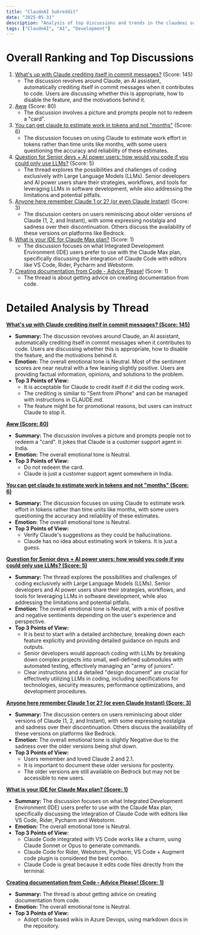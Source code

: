 ```yaml
---
title: "ClaudeAI Subreddit"
date: "2025-05-31"
description: "Analysis of top discussions and trends in the claudeai subreddit"
tags: ["ClaudeAI", "AI", "Development"]
---
```


# Overall Ranking and Top Discussions
1.  [What's up with Claude crediting itself in commit messages?](https://i.redd.it/idw7qsxqj44f1.png) (Score: 145)
    *   The discussion revolves around Claude, an AI assistant, automatically crediting itself in commit messages when it contributes to code. Users are discussing whether this is appropriate, how to disable the feature, and the motivations behind it.
2.  [Aww](https://i.redd.it/joxj7rrgn44f1.png) (Score: 80)
    *   The discussion involves a picture and prompts people not to redeem a "card".
3.  [You can get claude to estimate work in tokens and not "months"](https://www.reddit.com/r/ClaudeAI/comments/1kzw7ty/you_can_get_claude_to_estimate_work_in_tokens_and/) (Score: 6)
    *   The discussion focuses on using Claude to estimate work effort in tokens rather than time units like months, with some users questioning the accuracy and reliability of these estimates.
4.  [Question for Senior devs + AI power users: how would you code if you could only use LLMs?](https://www.reddit.com/r/ClaudeAI/comments/1kzzpwe/question_for_senior_devs_ai_power_users_how_would/) (Score: 5)
    *   The thread explores the possibilities and challenges of coding exclusively with Large Language Models (LLMs). Senior developers and AI power users share their strategies, workflows, and tools for leveraging LLMs in software development, while also addressing the limitations and potential pitfalls.
5.  [Anyone here remember Claude 1 or 2? (or even Claude Instant)](https://www.reddit.com/r/ClaudeAI/comments/1l00drw/anyone_here_remember_claude_1_or_2_or_even_claude/) (Score: 3)
    *   The discussion centers on users reminiscing about older versions of Claude (1, 2, and Instant), with some expressing nostalgia and sadness over their discontinuation. Others discuss the availability of these versions on platforms like Bedrock.
6.  [What is your IDE for Claude Max plan?](https://www.reddit.com/r/ClaudeAI/comments/1kzyq44/what_is_your_ide_for_claude_max_plan/) (Score: 1)
    *   The discussion focuses on what Integrated Development Environment (IDE) users prefer to use with the Claude Max plan, specifically discussing the integration of Claude Code with editors like VS Code, Rider, Pycharm and Webstorm.
7.  [Creating documentation from Code - Advice Please!](https://www.reddit.com/r/ClaudeAI/comments/1kzzwz1/creating_documentation_from_code_advice_please/) (Score: 1)
    *   The thread is about getting advice on creating documentation from code.

# Detailed Analysis by Thread
**[What's up with Claude crediting itself in commit messages? (Score: 145)](https://i.redd.it/idw7qsxqj44f1.png)**
*  **Summary:** The discussion revolves around Claude, an AI assistant, automatically crediting itself in commit messages when it contributes to code. Users are discussing whether this is appropriate, how to disable the feature, and the motivations behind it.
*  **Emotion:** The overall emotional tone is Neutral. Most of the sentiment scores are near neutral with a few leaning slightly positive. Users are providing factual information, opinions, and solutions to the problem.
*  **Top 3 Points of View:**
    *   It is acceptable for Claude to credit itself if it did the coding work.
    *   The crediting is similar to "Sent from iPhone" and can be managed with instructions in CLAUDE.md.
    *   The feature might be for promotional reasons, but users can instruct Claude to stop it.

**[Aww (Score: 80)](https://i.redd.it/joxj7rrgn44f1.png)**
*  **Summary:** The discussion involves a picture and prompts people not to redeem a "card". It jokes that Claude is a customer support agent in India.
*  **Emotion:** The overall emotional tone is Neutral.
*  **Top 3 Points of View:**
    *   Do not redeem the card.
    *   Claude is just a customer support agent somewhere in India.

**[You can get claude to estimate work in tokens and not "months" (Score: 6)](https://www.reddit.com/r/ClaudeAI/comments/1kzw7ty/you_can_get_claude_to_estimate_work_in_tokens_and/)**
*  **Summary:** The discussion focuses on using Claude to estimate work effort in tokens rather than time units like months, with some users questioning the accuracy and reliability of these estimates.
*  **Emotion:** The overall emotional tone is Neutral.
*  **Top 3 Points of View:**
    *   Verify Claude's suggestions as they could be hallucinations.
    *   Claude has no idea about estimating work in tokens. It is just a guess.

**[Question for Senior devs + AI power users: how would you code if you could only use LLMs? (Score: 5)](https://www.reddit.com/r/ClaudeAI/comments/1kzzpwe/question_for_senior_devs_ai_power_users_how_would/)**
*  **Summary:** The thread explores the possibilities and challenges of coding exclusively with Large Language Models (LLMs). Senior developers and AI power users share their strategies, workflows, and tools for leveraging LLMs in software development, while also addressing the limitations and potential pitfalls.
*  **Emotion:** The overall emotional tone is Neutral, with a mix of positive and negative sentiments depending on the user's experience and perspective.
*  **Top 3 Points of View:**
    *   It is best to start with a detailed architecture, breaking down each feature explicitly and providing detailed guidance on inputs and outputs.
    *   Senior developers would approach coding with LLMs by breaking down complex projects into small, well-defined submodules with automated testing, effectively managing an "army of juniors".
    *   Clear instructions and a detailed "design document" are crucial for effectively utilizing LLMs in coding, including specifications for technologies, security measures, performance optimizations, and development procedures.

**[Anyone here remember Claude 1 or 2? (or even Claude Instant) (Score: 3)](https://www.reddit.com/r/ClaudeAI/comments/1l00drw/anyone_here_remember_claude_1_or_2_or_even_claude/)**
*  **Summary:** The discussion centers on users reminiscing about older versions of Claude (1, 2, and Instant), with some expressing nostalgia and sadness over their discontinuation. Others discuss the availability of these versions on platforms like Bedrock.
*  **Emotion:** The overall emotional tone is slightly Negative due to the sadness over the older versions being shut down.
*  **Top 3 Points of View:**
    *   Users remember and loved Claude 2 and 2.1.
    *   It is important to document these older versions for posterity.
    *   The older versions are still available on Bedrock but may not be accessible to new users.

**[What is your IDE for Claude Max plan? (Score: 1)](https://www.reddit.com/r/ClaudeAI/comments/1kzyq44/what_is_your_ide_for_claude_max_plan/)**
*  **Summary:** The discussion focuses on what Integrated Development Environment (IDE) users prefer to use with the Claude Max plan, specifically discussing the integration of Claude Code with editors like VS Code, Rider, Pycharm and Webstorm.
*  **Emotion:** The overall emotional tone is Neutral.
*  **Top 3 Points of View:**
    *   Claude Code integrated with VS Code works like a charm, using Claude Sonnet or Opus to generate commands.
    *   Claude Code for Rider, Webstorm, Pycharm, VS Code + Augment code plugin is considered the best combo.
    *   Claude Code is great because it edits code files directly from the terminal.

**[Creating documentation from Code - Advice Please! (Score: 1)](https://www.reddit.com/r/ClaudeAI/comments/1kzzwz1/creating_documentation_from_code_advice_please/)**
*  **Summary:** The thread is about getting advice on creating documentation from code.
*  **Emotion:** The overall emotional tone is Neutral.
*  **Top 3 Points of View:**
    *   Adopt code based wikis in Azure Devops, using markdown docs in the repository.
